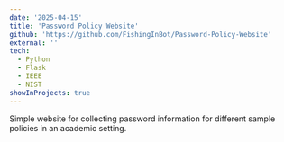 ```yaml
---
date: '2025-04-15'
title: 'Password Policy Website'
github: 'https://github.com/FishingInBot/Password-Policy-Website'
external: ''
tech:
  - Python
  - Flask
  - IEEE
  - NIST
showInProjects: true
---
```


Simple website for collecting password information for different sample policies in an academic setting.
